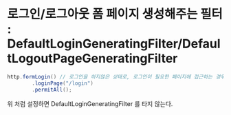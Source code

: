 # 로그인/로그아웃 폼 페이지 생성해주는 필터 : DefaultLoginGeneratingFilter/DefaultLogoutPageGeneratingFilter

```java
http.formLogin() // 로그인을 하지않은 상태로, 로그인이 필요한 페이지에 접근하는 경우 로그인 페이지로 redirect
        .loginPage("/login")
        .permitAll();
```                

위 처럼 설정하면 DefaultLoginGeneratingFilter 를 타지 않는다.
